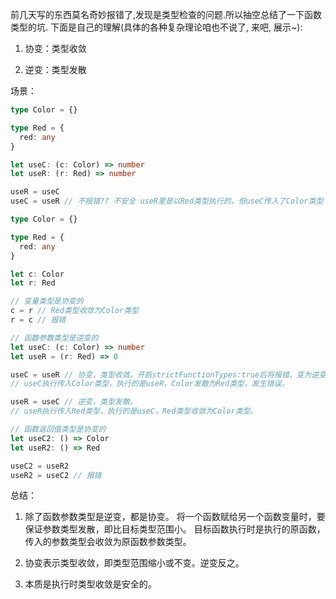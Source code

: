 前几天写的东西莫名奇妙报错了,发现是类型检查的问题.所以抽空总结了一下函数类型的坑.
下面是自己的理解(具体的各种复杂理论咱也不说了, 来吧, 展示~):

1. 协变：类型收敛

2. 逆变：类型发散

场景：

```ts
type Color = {}

type Red = {
  red: any
}

let useC: (c: Color) => number
let useR: (r: Red) => number

useR = useC
useC = useR // 不报错?? 不安全 useR里是以Red类型执行的，但useC传入了Color类型
```

```ts
type Color = {}

type Red = {
  red: any
}

let c: Color
let r: Red

// 变量类型是协变的
c = r // Red类型收敛为Color类型
r = c // 报错

// 函数参数类型是逆变的
let useC: (c: Color) => number
let useR = (r: Red) => 0

useC = useR // 协变，类型收敛。开启strictFunctionTypes:true后将报错，变为逆变。
// useC执行传入Color类型，执行的是useR，Color发散为Red类型，发生错误。

useR = useC // 逆变，类型发散。
// useR执行传入Red类型，执行的是useC，Red类型收敛为Color类型。

// 函数返回值类型是协变的
let useC2: () => Color
let useR2: () => Red

useC2 = useR2
useR2 = useC2 // 报错
```

总结：

1. 除了函数参数类型是逆变，都是协变。
   将一个函数赋给另一个函数变量时，要保证参数类型发散，即比目标类型范围小。
   目标函数执行时是执行的原函数，传入的参数类型会收敛为原函数参数类型。

2. 协变表示类型收敛，即类型范围缩小或不变。逆变反之。

3. 本质是执行时类型收敛是安全的。
